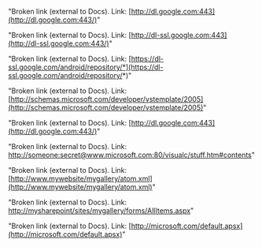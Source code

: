 "Broken link (external to Docs).
 Link: [http://dl.google.com:443](http://dl.google.com:443/)"

"Broken link (external to Docs).
 Link: [http://dl-ssl.google.com:443](http://dl-ssl.google.com:443/)"

"Broken link (external to Docs).
 Link: [https://dl-ssl.google.com/android/repository/*](https://dl-ssl.google.com/android/repository/*)"

"Broken link (external to Docs).
 Link: [http://schemas.microsoft.com/developer/vstemplate/2005](http://schemas.microsoft.com/developer/vstemplate/2005)"

"Broken link (external to Docs).
 Link: [http://dl.google.com:443](http://dl.google.com:443/)"

"Broken link (external to Docs).
 Link: [http://someone:secret@www.microsoft.com:80/visualc/stuff.htm#contents](http://someone:secret@www.microsoft.com/visualc/stuff.htm#contents)"


"Broken link (external to Docs).
 Link: [http://www.mywebsite/mygallery/atom.xml](http://www.mywebsite/mygallery/atom.xml)"

"Broken link (external to Docs).
 Link: [http://mysharepoint/sites/mygallery/forms/AllItems.aspx](http://mysharepoint/sites/mygallery/forms/AllItems.aspx)"

"Broken link (external to Docs).
 Link: [http://microsoft.com/default.apsx](http://microsoft.com/default.apsx)"

